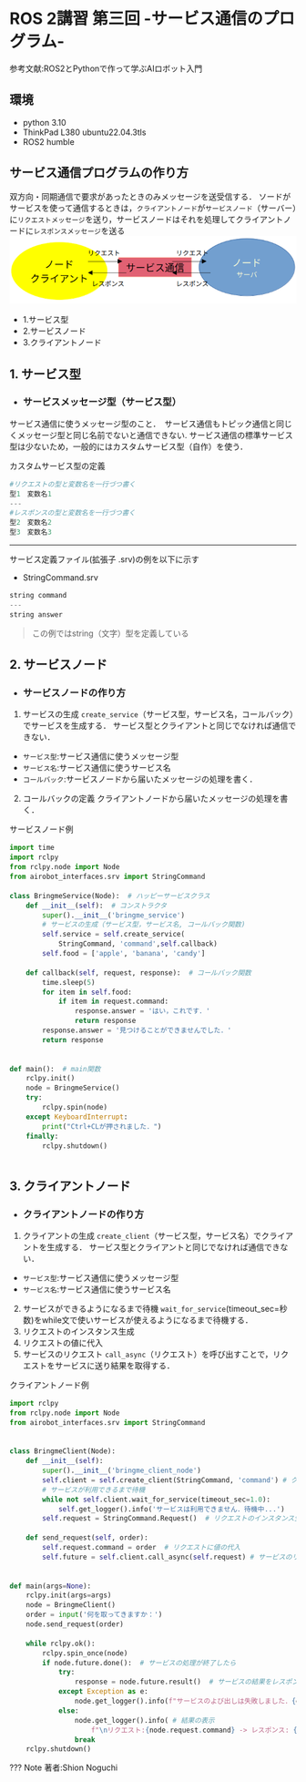 # ROS 2講習 第三回 -サービス通信のプログラム-

参考文献:ROS2とPythonで作って学ぶAIロボット入門

## 環境
* python 3.10 
* ThinkPad L380 ubuntu22.04.3tls
* ROS2 humble

## サービス通信プログラムの作り方
双方向・同期通信で要求があったときのみメッセージを送受信する．
ソードがサービスを使って通信するときは，`クライアントノード`が`サービスノード`（サーバー）に`リクエストメッセージ`を送り，サービスノードはそれを処理してクライアントノードに`レスポンスメッセージ`を送る
![Alt text](images/image.png)
* 1.サービス型
* 2.サービスノード
* 3.クライアントノード

## 1. サービス型
* ### サービスメッセージ型（サービス型）
サービス通信に使うメッセージ型のこと．　サービス通信もトピック通信と同じくメッセージ型と同じ名前でないと通信できない.
サービス通信の標準サービス型は少ないため，一般的にはカスタムサービス型（自作）を使う．

カスタムサービス型の定義
```py
#リクエストの型と変数名を一行づつ書く
型1　変数名1
---
#レスポンスの型と変数名を一行づつ書く
型2　変数名2
型3　変数名3
```
---
サービス定義ファイル(拡張子 .srv)の例を以下に示す
* StringCommand.srv
```py
string command
---
string answer
```
> この例ではstring（文字）型を定義している


## 2. サービスノード
* ### サービスノードの作り方
1. サービスの生成
`create_service`（サービス型，サービス名，コールバック）でサービスを生成する．
サービス型とクライアントと同じでなければ通信できない．
* `サービス型`:サービス通信に使うメッセージ型
* `サービス名`:サービス通信に使うサービス名
* `コールバック`:サービスノードから届いたメッセージの処理を書く．
2. コールバックの定義
クライアントノードから届いたメッセージの処理を書く．

サービスノード例
```py
import time
import rclpy
from rclpy.node import Node
from airobot_interfaces.srv import StringCommand

class BringmeService(Node):  # ハッピーサービスクラス
    def __init__(self):  # コンストラクタ
        super().__init__('bringme_service')
        # サービスの生成（サービス型，サービス名, コールバック関数)
        self.service = self.create_service(
            StringCommand, 'command',self.callback)
        self.food = ['apple', 'banana', 'candy']   

    def callback(self, request, response):  # コールバック関数
        time.sleep(5)
        for item in self.food:
            if item in request.command:
                response.answer = 'はい，これです．'
                return response
        response.answer = '見つけることができませんでした．'
        return response


def main():  # main関数
    rclpy.init()
    node = BringmeService()
    try:
        rclpy.spin(node)
    except KeyboardInterrupt:
        print("Ctrl+CLが押されました．")
    finally:
        rclpy.shutdown()
  
```

## 3. クライアントノード
* ### クライアントノードの作り方
1. クライアントの生成
`create_client`（サービス型，サービス名）でクライアントを生成する．
サービス型とクライアントと同じでなければ通信できない．
* `サービス型`:サービス通信に使うメッセージ型
* `サービス名`:サービス通信に使うサービス名
2. サービスができるようになるまで待機
`wait_for_service`(timeout_sec=秒数)をwhile文で使いサービスが使えるようになるまで待機する．
3. リクエストのインスタンス生成
4. リクエストの値に代入
5. サービスのリクエスト
`call_async`（リクエスト）を呼び出すことで，リクエストをサービスに送り結果を取得する．

クライアントノード例
```py
import rclpy
from rclpy.node import Node
from airobot_interfaces.srv import StringCommand


class BringmeClient(Node):
    def __init__(self):
        super().__init__('bringme_client_node')
        self.client = self.create_client(StringCommand, 'command') # クライアントの生成
        # サービスが利用できるまで待機
        while not self.client.wait_for_service(timeout_sec=1.0):
            self.get_logger().info('サービスは利用できません．待機中...')        
        self.request = StringCommand.Request()  # リクエストのインスタンス生成

    def send_request(self, order):
        self.request.command = order  # リクエストに値の代入   
        self.future = self.client.call_async(self.request) # サービスのリクエスト


def main(args=None):
    rclpy.init(args=args)
    node = BringmeClient()
    order = input('何を取ってきますか：')
    node.send_request(order)

    while rclpy.ok():
        rclpy.spin_once(node)
        if node.future.done():  # サービスの処理が終了したら
            try:
                response = node.future.result()  # サービスの結果をレスポンスに代入                  
            except Exception as e:
                node.get_logger().info(f"サービスのよび出しは失敗しました．{e}")
            else:                
                node.get_logger().info( # 結果の表示
                    f"\nリクエスト:{node.request.command} -> レスポンス: {response.answer}")
                break  
    rclpy.shutdown()
```



??? Note
    著者:Shion Noguchi
